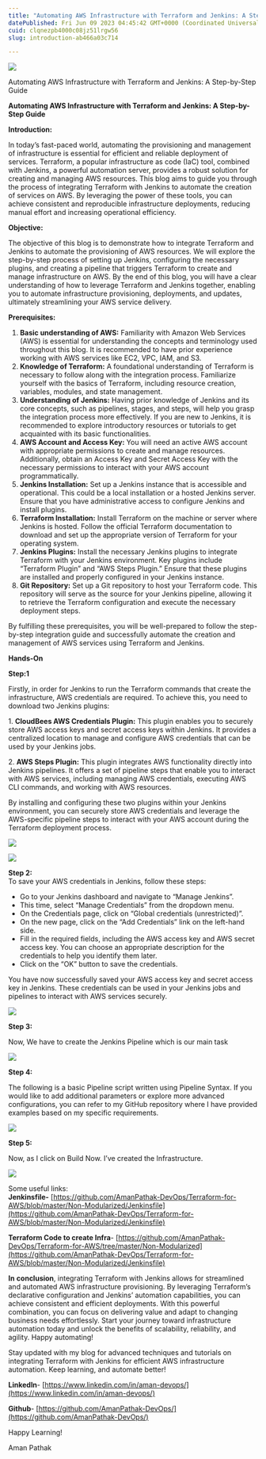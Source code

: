 ```yaml
---
title: "Automating AWS Infrastructure with Terraform and Jenkins: A Step-by-Step Guide"
datePublished: Fri Jun 09 2023 04:45:42 GMT+0000 (Coordinated Universal Time)
cuid: clqnezpb4000c08jz51lrgw56
slug: introduction-ab466a03c714

---
```


![](https://cdn.hashnode.com/res/hashnode/image/upload/v1703659675812/d0157635-6f34-4415-95cd-5f2c3b852b96.png)

Automating AWS Infrastructure with Terraform and Jenkins: A Step-by-Step Guide

**Automating AWS Infrastructure with Terraform and Jenkins: A Step-by-Step Guide**

**Introduction:**

In today’s fast-paced world, automating the provisioning and management of infrastructure is essential for efficient and reliable deployment of services. Terraform, a popular infrastructure as code (IaC) tool, combined with Jenkins, a powerful automation server, provides a robust solution for creating and managing AWS resources. This blog aims to guide you through the process of integrating Terraform with Jenkins to automate the creation of services on AWS. By leveraging the power of these tools, you can achieve consistent and reproducible infrastructure deployments, reducing manual effort and increasing operational efficiency.

**Objective:**

The objective of this blog is to demonstrate how to integrate Terraform and Jenkins to automate the provisioning of AWS resources. We will explore the step-by-step process of setting up Jenkins, configuring the necessary plugins, and creating a pipeline that triggers Terraform to create and manage infrastructure on AWS. By the end of this blog, you will have a clear understanding of how to leverage Terraform and Jenkins together, enabling you to automate infrastructure provisioning, deployments, and updates, ultimately streamlining your AWS service delivery.

**Prerequisites:**

1.  **Basic understanding of AWS:** Familiarity with Amazon Web Services (AWS) is essential for understanding the concepts and terminology used throughout this blog. It is recommended to have prior experience working with AWS services like EC2, VPC, IAM, and S3.
2.  **Knowledge of Terraform:** A foundational understanding of Terraform is necessary to follow along with the integration process. Familiarize yourself with the basics of Terraform, including resource creation, variables, modules, and state management.
3.  **Understanding of Jenkins:** Having prior knowledge of Jenkins and its core concepts, such as pipelines, stages, and steps, will help you grasp the integration process more effectively. If you are new to Jenkins, it is recommended to explore introductory resources or tutorials to get acquainted with its basic functionalities.
4.  **AWS Account and Access Key:** You will need an active AWS account with appropriate permissions to create and manage resources. Additionally, obtain an Access Key and Secret Access Key with the necessary permissions to interact with your AWS account programmatically.
5.  **Jenkins Installation:** Set up a Jenkins instance that is accessible and operational. This could be a local installation or a hosted Jenkins server. Ensure that you have administrative access to configure Jenkins and install plugins.
6.  **Terraform Installation:** Install Terraform on the machine or server where Jenkins is hosted. Follow the official Terraform documentation to download and set up the appropriate version of Terraform for your operating system.
7.  **Jenkins Plugins:** Install the necessary Jenkins plugins to integrate Terraform with your Jenkins environment. Key plugins include “Terraform Plugin” and “AWS Steps Plugin.” Ensure that these plugins are installed and properly configured in your Jenkins instance.
8.  **Git Repository:** Set up a Git repository to host your Terraform code. This repository will serve as the source for your Jenkins pipeline, allowing it to retrieve the Terraform configuration and execute the necessary deployment steps.

By fulfilling these prerequisites, you will be well-prepared to follow the step-by-step integration guide and successfully automate the creation and management of AWS services using Terraform and Jenkins.

**Hands-On**

**Step:1**

Firstly, in order for Jenkins to run the Terraform commands that create the infrastructure, AWS credentials are required. To achieve this, you need to download two Jenkins plugins:

1\. **CloudBees AWS Credentials Plugin:** This plugin enables you to securely store AWS access keys and secret access keys within Jenkins. It provides a centralized location to manage and configure AWS credentials that can be used by your Jenkins jobs.

2\. **AWS Steps Plugin:** This plugin integrates AWS functionality directly into Jenkins pipelines. It offers a set of pipeline steps that enable you to interact with AWS services, including managing AWS credentials, executing AWS CLI commands, and working with AWS resources.

By installing and configuring these two plugins within your Jenkins environment, you can securely store AWS credentials and leverage the AWS-specific pipeline steps to interact with your AWS account during the Terraform deployment process.

![](https://cdn.hashnode.com/res/hashnode/image/upload/v1703659677478/3ef0990d-0fb3-4f41-936d-e0e23cc9f4dc.png)

![](https://cdn.hashnode.com/res/hashnode/image/upload/v1703659679318/1f07f098-96dc-4123-a10a-fd52e47090df.png)

**Step 2:**  
To save your AWS credentials in Jenkins, follow these steps:

*   Go to your Jenkins dashboard and navigate to “Manage Jenkins”.
*   This time, select “Manage Credentials” from the dropdown menu.
*   On the Credentials page, click on “Global credentials (unrestricted)”.
*   On the new page, click on the “Add Credentials” link on the left-hand side.
*   Fill in the required fields, including the AWS access key and AWS secret access key. You can choose an appropriate description for the credentials to help you identify them later.
*   Click on the “OK” button to save the credentials.

You have now successfully saved your AWS access key and secret access key in Jenkins. These credentials can be used in your Jenkins jobs and pipelines to interact with AWS services securely.

![](https://cdn.hashnode.com/res/hashnode/image/upload/v1703659680819/9dfd6945-58a2-43f4-ac9f-0f73e5c687f3.png)

**Step 3:**

Now, We have to create the Jenkins Pipeline which is our main task

![](https://cdn.hashnode.com/res/hashnode/image/upload/v1703659682703/6af2d8e9-168f-4d5a-a30f-834b41b1be53.png)

**Step 4:**

The following is a basic Pipeline script written using Pipeline Syntax. If you would like to add additional parameters or explore more advanced configurations, you can refer to my GitHub repository where I have provided examples based on my specific requirements.

![](https://cdn.hashnode.com/res/hashnode/image/upload/v1703659684242/d88f66af-52b9-4df2-9baa-3985aa99d9d0.png)

**Step 5:**

Now, as I click on Build Now. I’ve created the Infrastructure.

![](https://cdn.hashnode.com/res/hashnode/image/upload/v1703659686201/2922102a-eabb-430a-aebd-8caed93180e7.png)

Some useful links:  
**Jenkinsfile-** [https://github.com/AmanPathak-DevOps/Terraform-for-AWS/blob/master/Non-Modularized/Jenkinsfile](https://github.com/AmanPathak-DevOps/Terraform-for-AWS/blob/master/Non-Modularized/Jenkinsfile)

**Terraform Code to create Infra**\- [https://github.com/AmanPathak-DevOps/Terraform-for-AWS/tree/master/Non-Modularized](https://github.com/AmanPathak-DevOps/Terraform-for-AWS/blob/master/Non-Modularized/Jenkinsfile)

**In** **conclusion**, integrating Terraform with Jenkins allows for streamlined and automated AWS infrastructure provisioning. By leveraging Terraform’s declarative configuration and Jenkins’ automation capabilities, you can achieve consistent and efficient deployments. With this powerful combination, you can focus on delivering value and adapt to changing business needs effortlessly. Start your journey toward infrastructure automation today and unlock the benefits of scalability, reliability, and agility. Happy automating!

Stay updated with my blog for advanced techniques and tutorials on integrating Terraform with Jenkins for efficient AWS infrastructure automation. Keep learning, and automate better!

**LinkedIn**\- [https://www.linkedin.com/in/aman-devops/](https://www.linkedin.com/in/aman-devops/)

**Github**\- [https://github.com/AmanPathak-DevOps/](https://github.com/AmanPathak-DevOps/)

Happy Learning!

Aman Pathak